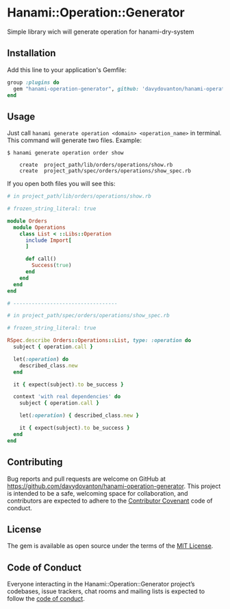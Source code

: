# Hanami::Operation::Generator

Simple library wich will generate operation for hanami-dry-system

## Installation

Add this line to your application's Gemfile:

```ruby
group :plugins do
  gem "hanami-operation-generator", github: 'davydovanton/hanami-operation-generator'
end
```

## Usage

Just call `hanami generate operation <domain> <operation_name>` in terminal. This command will generate two files. Example:


```
$ hanami generate operation order show

    create  project_path/lib/orders/operations/show.rb
    create  project_path/spec/orders/operations/show_spec.rb
```

If you open both files you will see this:

```ruby
# in project_path/lib/orders/operations/show.rb

# frozen_string_literal: true

module Orders
  module Operations
    class List < ::Libs::Operation
      include Import[
      ]

      def call()
        Success(true)
      end
    end
  end
end

# ----------------------------------

# in project_path/spec/orders/operations/show_spec.rb

# frozen_string_literal: true

RSpec.describe Orders::Operations::List, type: :operation do
  subject { operation.call }

  let(:operation) do
    described_class.new
  end

  it { expect(subject).to be_success }

  context 'with real dependencies' do
    subject { operation.call }

    let(:operation) { described_class.new }

    it { expect(subject).to be_success }
  end
end
```

## Contributing

Bug reports and pull requests are welcome on GitHub at https://github.com/davydovanton/hanami-operation-generator. This project is intended to be a safe, welcoming space for collaboration, and contributors are expected to adhere to the [Contributor Covenant](http://contributor-covenant.org) code of conduct.

## License

The gem is available as open source under the terms of the [MIT License](https://opensource.org/licenses/MIT).

## Code of Conduct

Everyone interacting in the Hanami::Operation::Generator project’s codebases, issue trackers, chat rooms and mailing lists is expected to follow the [code of conduct](https://github.com/[USERNAME]/hanami-operation-generator/blob/master/CODE_OF_CONDUCT.md).
